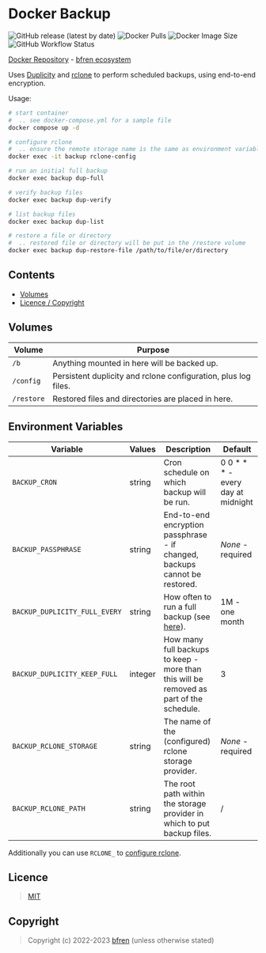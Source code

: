 # Docker Backup

![GitHub release (latest by date)](https://img.shields.io/github/v/release/bfren/docker-backup) ![Docker Pulls](https://img.shields.io/endpoint?url=https%3A%2F%2Fbfren.dev%2Fdocker%2Fpulls%2Fbackup) ![Docker Image Size](https://img.shields.io/endpoint?url=https%3A%2F%2Fbfren.dev%2Fdocker%2Fsize%2Fbackup) ![GitHub Workflow Status](https://img.shields.io/github/actions/workflow/status/bfren/docker-backup/dev.yml?branch=main)

[Docker Repository](https://hub.docker.com/r/bfren/backup) - [bfren ecosystem](https://github.com/bfren/docker)

Uses [Duplicity](https://duplicity.gitlab.io/) and [rclone](https://rclone.org/) to perform scheduled backups, using end-to-end encryption.

Usage:

```bash
# start container
#  .. see docker-compose.yml for a sample file
docker compose up -d

# configure rclone
#  .. ensure the remote storage name is the same as environment variable BACKUP_RCLONE_STORAGE
docker exec -it backup rclone-config

# run an initial full backup
docker exec backup dup-full

# verify backup files
docker exec backup dup-verify

# list backup files
docker exec backup dup-list

# restore a file or directory
#  .. restored file or directory will be put in the /restore volume
docker exec backup dup-restore-file /path/to/file/or/directory
```

## Contents

* [Volumes](#volumes)
* [Licence / Copyright](#licence)

## Volumes

| Volume     | Purpose                                                        |
| ---------- | -------------------------------------------------------------- |
| `/b`       | Anything mounted in here will be backed up.                    |
| `/config`  | Persistent duplicity and rclone configuration, plus log files. |
| `/restore` | Restored files and directories are placed in here.             |

## Environment Variables

| Variable                      | Values  | Description                                                                                                    | Default                              |
| ----------------------------- | ------- | -------------------------------------------------------------------------------------------------------------- | ------------------------------------ |
| `BACKUP_CRON`                 | string  | Cron schedule on which backup will be run.                                                                     | 0 0 \* \* \* - every day at midnight |
| `BACKUP_PASSPHRASE`           | string  | End-to-end encryption passphrase - if changed, backups cannot be restored.                                     | *None* - required                    |
| `BACKUP_DUPLICITY_FULL_EVERY` | string  | How often to run a full backup (see [here](https://duplicity.gitlab.io/stable/duplicity.1.html#time-formats)). | 1M - one month                       |
| `BACKUP_DUPLICITY_KEEP_FULL`  | integer | How many full backups to keep - more than this will be removed as part of the schedule.                        | 3                                    |
| `BACKUP_RCLONE_STORAGE`       | string  | The name of the (configured) rclone storage provider.                                                          | *None* - required                    |
| `BACKUP_RCLONE_PATH`          | string  | The root path within the storage provider in which to put backup files.                                        | /                                    |

Additionally you can use `RCLONE_` to [configure rclone](https://rclone.org/docs/#environment-variables).

## Licence

> [MIT](https://mit.bfren.dev/2022)

## Copyright

> Copyright (c) 2022-2023 [bfren](https://bfren.dev) (unless otherwise stated)
